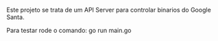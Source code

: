 Este projeto se trata de um API Server para controlar binarios do Google Santa.

Para testar rode o comando:
go run main.go